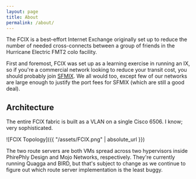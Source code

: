 ```yaml
---
layout: page
title: About
permalink: /about/
---
```


The FCIX is a best-effort Internet Exchange originally set up to reduce the number of needed cross-connects between a group of friends in the Hurricane Electric FMT2 colo facility.

First and foremost, FCIX was set up as a learning exercise in running an IX, so if you're a commercial network looking to reduce your transit cost, you should probably join [SFMIX](https://sfmix.org/). We all would too, except few of our networks are large enough to justify the port fees for SFMIX (which are still a good deal). 

## Architecture

The entire FCIX fabric is built as a VLAN on a single Cisco 6506. I know; very sophisticated.

![FCIX Topology]({{ "/assets/FCIX.png" | absolute_url }})

The two route servers are both VMs spread across two hypervisors inside PhirePhly Design and Mojo Networks, respectively. They're currently running Quagga and BIRD, but that's subject to change as we continue to figure out which route server implementation is the least buggy.
